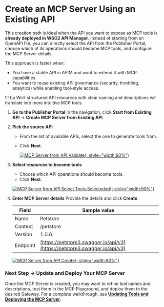 # Create an MCP Server Using an Existing API

This creation path is ideal when the API you want to expose as MCP tools is **already deployed in WSO2 API Manager**.
Instead of starting from an OpenAPI file, you can directly select the API from the Publisher Portal, choose which of its operations should become MCP tools, and configure the MCP Server details.

This approach is faster when:

* You have a stable API in APIM and want to extend it with MCP capabilities.
* You want to reuse existing API governance (security, throttling, analytics) while enabling tool-style access.

!!! tip
    Well-structured API resources with clear naming and descriptions will translate into more intuitive MCP tools.


   1. **Go to the Publisher Portal**
      In the navigation, click **Start from Existing API** → **Create MCP Server from Existing API**.

   2. **Pick the source API**

      * From the list of available APIs, select the one to generate tools from.
      * Click **Next**.

         [![MCP Server from API Validate]({{base_path}}/assets/img/mcp/create-mcp-servers-from-api-validate.png){: style="width:90%"}]({{base_path}}/assets/img/mcp/create-mcp-servers-from-api-validate.png)

   3. **Select resources to become tools**

      * Choose which API operations should become tools.
      * Click **Next**.

      [![MCP Server from API Select Tools Selecteded]({{base_path}}/assets/img/mcp/create-mcp-servers-from-api-tools-selected.png){: style="width:90%"}]({{base_path}}/assets/img/mcp/create-mcp-servers-from-api-tools-selected.png)

   4. **Enter MCP Server details**
      Provide the details and click **Create**.

      | Field    | Sample value                                                               |
      | -------- | -------------------------------------------------------------------------- |
      | Name     | Petstore                                                                   |
      | Context  | /petstore                                                                  |
      | Version  | 1.0.6                                                                      |
      | Endpoint | [https://petstore3.swagger.io/api/v3](https://petstore3.swagger.io/api/v3) |

      [![MCP Server from API Create]({{base_path}}/assets/img/mcp/create-mcp-servers-from-api-create.png){: style="width:90%"}]({{base_path}}/assets/img/mcp/create-mcp-servers-from-api-create.png)

### Next Step → Update and Deploy Your MCP Server

Once the MCP Server is created, you may want to refine tool names and descriptions, test them in the MCP Playground, and deploy them to the desired Gateway.
For a complete walkthrough, see **[Updating Tools and Deploying the MCP Server](./update-and-deploy-mcp-server.md)**.
